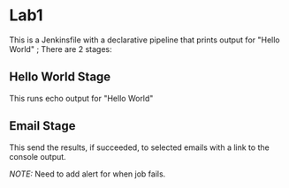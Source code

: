 # Lab1

This is a Jenkinsfile with a declarative pipeline that prints output for "Hello World" ; There are 2 stages:

## Hello World Stage

This runs echo output for "Hello World"

## Email Stage

This send the results, if succeeded, to selected emails with a link to the console output.

*NOTE:* Need to add alert for when job fails.